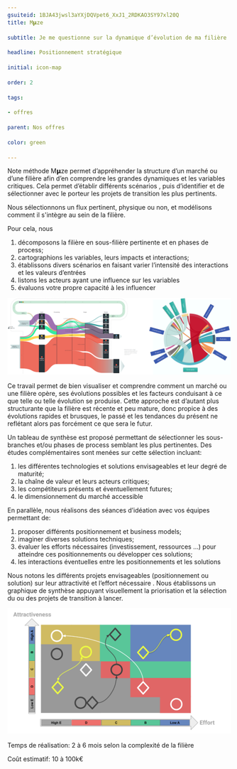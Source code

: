 ```yaml
---
gsuiteid: 1BJA43jwsl3aYXjDQVpet6_XxJ1_2RDKAO3SY97xl20Q
title: M𝝻ze

subtitle: Je me questionne sur la dynamique d’évolution de ma filière

headline: Positionnement stratégique

initial: icon-map

order: 2

tags:

- offres

parent: Nos offres

color: green

---
```


Note méthode M𝝻ze permet d’appréhender la structure d’un marché ou d’une filière afin d’en comprendre les grandes dynamiques et les variables critiques. Cela permet d’établir différents scénarios , puis d’identifier et de sélectionner avec le porteur les projets de transition les plus pertinents.

Nous sélectionnons un flux pertinent, physique ou non, et modélisons comment il s'intègre au sein de la filière.

Pour cela, nous


1. décomposons la filière en sous-filière pertinente et en phases de process;
2. cartographions les variables, leurs impacts et interactions;
3. établissons divers scénarios en faisant varier l’intensité des interactions et les valeurs d’entrées
4. listons les acteurs ayant une influence sur les variables
5. évaluons votre propre capacité à les influencer

![](images/image1.png)

Ce travail permet de bien visualiser et comprendre comment un marché ou une filière opère, ses évolutions possibles et les facteurs conduisant à ce que telle ou telle évolution se produise. Cette approche est d’autant plus structurante que la filière est récente et peu mature, donc propice à des évolutions rapides et brusques, le passé et les tendances du présent ne reflétant alors pas forcément ce que sera le futur.

Un tableau de synthèse est proposé permettant de sélectionner les sous-branches et/ou phases de process semblant les plus pertinentes. Des études complémentaires sont menées sur cette sélection incluant:


1. les différentes technologies et solutions envisageables et leur degré de maturité;
2. la chaîne de valeur et leurs acteurs critiques;
3. les compétiteurs présents et éventuellement futures;
4. le dimensionnement du marché accessible

En parallèle, nous réalisons des séances d’idéation avec vos équipes permettant de:


1. proposer différents positionnement et business models;
2. imaginer diverses solutions techniques;
3. évaluer les efforts nécessaires (investissement, ressources …) pour atteindre ces positionnements ou développer ces solutions;
4. les interactions éventuelles entre les positionnements et les solutions

Nous notons les différents projets envisageables (positionnement ou solution) sur leur attractivité et l’effort nécessaire . Nous établissons un graphique de synthèse appuyant visuellement la priorisation et la sélection du ou des projets de transition à lancer.

![](images/image2.png)

Temps de réalisation: 2 à 6 mois selon la complexité de la filière

Coût estimatif: 10 à 100k€

